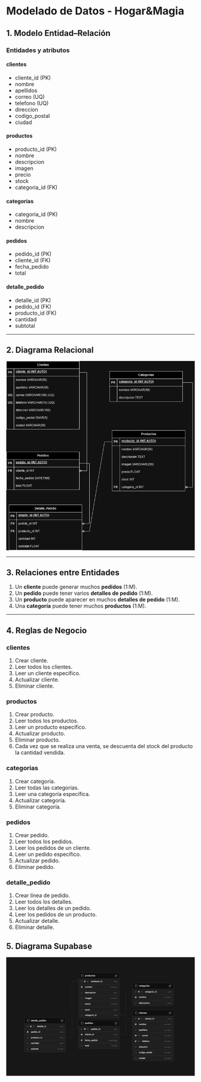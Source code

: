 # Modelado de Datos - Hogar&Magia

## 1. Modelo Entidad–Relación

### Entidades y atributos

#### clientes
- cliente_id (PK)
- nombre
- apellidos
- correo (UQ)
- telefono (UQ)
- direccion
- codigo_postal
- ciudad

#### productos
- producto_id (PK)
- nombre
- descripcion
- imagen
- precio
- stock
- categoria_id (FK)

#### categorias
- categoria_id (PK)
- nombre
- descripcion

#### pedidos
- pedido_id (PK)
- cliente_id (FK)
- fecha_pedido
- total

#### detalle_pedido
- detalle_id (PK)
- pedido_id (FK)
- producto_id (FK)
- cantidad
- subtotal

---

## 2. Diagrama Relacional

![Diagrama Relacional - Hogar&Magia](assets/diagrama-relacional.png)

---
## 3. Relaciones entre Entidades

1. Un **cliente** puede generar muchos **pedidos** (1:M).  
2. Un **pedido** puede tener varios **detalles de pedido** (1:M).  
3. Un **producto** puede aparecer en muchos **detalles de pedido** (1:M).  
4. Una **categoría** puede tener muchos **productos** (1:M).


---

## 4. Reglas de Negocio

### clientes
1. Crear cliente.  
2. Leer todos los clientes.  
3. Leer un cliente específico.  
4. Actualizar cliente.  
5. Eliminar cliente.  

### productos
1. Crear producto.  
2. Leer todos los productos.  
3. Leer un producto específico.  
4. Actualizar producto.  
5. Eliminar producto.  
6. Cada vez que se realiza una venta, se descuenta del stock del producto la cantidad vendida.  

### categorias
1. Crear categoría.  
2. Leer todas las categorías.  
3. Leer una categoría específica.  
4. Actualizar categoría.  
5. Eliminar categoría.  

### pedidos
1. Crear pedido.  
2. Leer todos los pedidos.  
3. Leer los pedidos de un cliente.  
4. Leer un pedido específico.  
5. Actualizar pedido.  
6. Eliminar pedido.  

### detalle_pedido
1. Crear línea de pedido.  
2. Leer todos los detalles.  
3. Leer los detalles de un pedido.  
4. Leer los pedidos de un producto. 
5. Actualizar detalle.  
6. Eliminar detalle.  

## 5. Diagrama Supabase
![Diagrama Supabase](assets/diagrama-supabase.png)